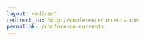 ```yaml
---
layout: redirect
redirect_to: http://conferencecurrents.com
permalink: /conference-currents
---
```

